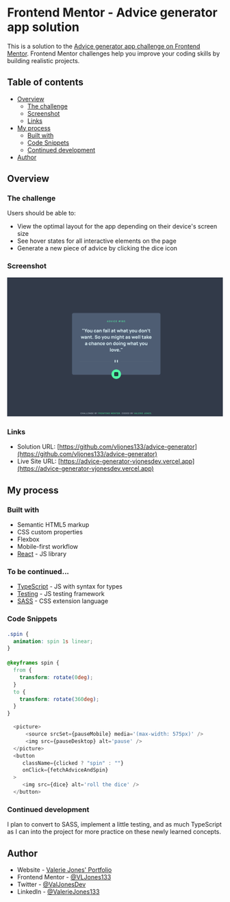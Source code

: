 # Frontend Mentor - Advice generator app solution

This is a solution to the [Advice generator app challenge on Frontend Mentor](https://www.frontendmentor.io/challenges/advice-generator-app-QdUG-13db). Frontend Mentor challenges help you improve your coding skills by building realistic projects.

## Table of contents

- [Overview](#overview)
  - [The challenge](#the-challenge)
  - [Screenshot](#screenshot)
  - [Links](#links)
- [My process](#my-process)
  - [Built with](#built-with)
  - [Code Snippets](#code-snippets)
  - [Continued development](#continued-development)
- [Author](#author)

## Overview

### The challenge

Users should be able to:

- View the optimal layout for the app depending on their device's screen size
- See hover states for all interactive elements on the page
- Generate a new piece of advice by clicking the dice icon

### Screenshot

![](./src/images/screenshot.png)

### Links

- Solution URL: [https://github.com/vljones133/advice-generator](https://github.com/vljones133/advice-generator)
- Live Site URL: [https://advice-generator-vjonesdev.vercel.app](https://advice-generator-vjonesdev.vercel.app)

## My process

### Built with

- Semantic HTML5 markup
- CSS custom properties
- Flexbox
- Mobile-first workflow
- [React](https://reactjs.org/) - JS library

### To be continued...

- [TypeScript](https://www.typescriptlang.org/) - JS with syntax for types
- [Testing](https://jestjs.io/) - JS testing framework
- [SASS](https://sass-lang.com/) - CSS extension language

### Code Snippets

```css
.spin {
  animation: spin 1s linear;
}

@keyframes spin {
  from {
    transform: rotate(0deg);
  }
  to {
    transform: rotate(360deg);
  }
}
```

```js
  <picture>
      <source srcSet={pauseMobile} media='(max-width: 575px)' />
      <img src={pauseDesktop} alt='pause' />
  </picture>
  <button
     className={clicked ? "spin" : ""}
     onClick={fetchAdviceAndSpin}
  >
     <img src={dice} alt='roll the dice' />
  </button>
```

### Continued development

I plan to convert to SASS, implement a little testing, and as much TypeScript as I can into the project for more practice on these newly learned concepts.

## Author

- Website - [Valerie Jones' Portfolio](http://vjones.dev)
- Frontend Mentor - [@VLJones133](https://www.frontendmentor.io/profile/vljones133)
- Twitter - [@ValJonesDev](https://twitter.com/ValJonesDev)
- LinkedIn - [@ValerieJones133](https://linkedin.com/in/valeriejones133)
